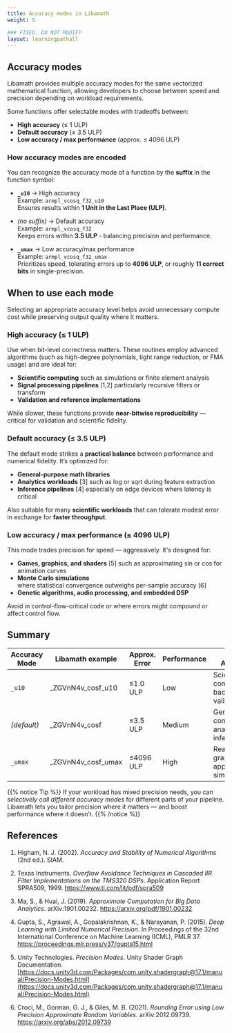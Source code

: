 ```yaml
---
title: Accuracy modes in Libamath
weight: 5

### FIXED, DO NOT MODIFY
layout: learningpathall
---
```



## Accuracy modes

Libamath provides multiple accuracy modes for the same vectorized mathematical function, allowing developers to choose between speed and precision depending on workload requirements.

Some functions offer selectable modes with tradeoffs between:
- **High accuracy** (≤ 1 ULP)
- **Default accuracy** (≤ 3.5 ULP)
- **Low accuracy / max performance** (approx. ≤ 4096 ULP)


### How accuracy modes are encoded 

You can recognize the accuracy mode of a function by the **suffix** in the function symbol:

- **`_u10`** → High accuracy  
  Example: `armpl_vcosq_f32_u10`  
  Ensures results within **1 Unit in the Last Place (ULP)**.

- *(no suffix)* → Default accuracy  
  Example: `armpl_vcosq_f32`  
  Keeps errors within **3.5 ULP** - balancing precision and performance.

- **`_umax`** → Low accuracy/max performance  
  Example: `armpl_vcosq_f32_umax`  
  Prioritizes speed, tolerating errors up to **4096 ULP**, or roughly **11 correct bits** in single-precision.


## When to use each mode

Selecting an appropriate accuracy level helps avoid unnecessary compute cost while preserving output quality where it matters.


### High accuracy (≤ 1 ULP)

Use when bit-level correctness matters. These routines employ advanced algorithms (such as high-degree polynomials, tight range reduction, or FMA usage) and are ideal for:

- **Scientific computing**
  such as simulations or finite element analysis
- **Signal processing pipelines** [1,2]
  particularly recursive filters or transform 
- **Validation and reference implementations**

While slower, these functions provide **near-bitwise reproducibility** — critical for validation and scientific fidelity.

### Default accuracy (≤ 3.5 ULP)

The default mode strikes a **practical balance** between performance and numerical fidelity. It’s optimized for:

- **General-purpose math libraries**
- **Analytics workloads** [3]
  such as log or sqrt during feature extraction 
- **Inference pipelines** [4]
  especially on edge devices where latency is critical

Also suitable for many **scientific workloads** that can tolerate modest error in exchange for **faster throughput**.


### Low accuracy / max performance (≤ 4096 ULP)

This mode trades precision for speed — aggressively. It's designed for:

- **Games, graphics, and shaders** [5]
  such as approximating sin or cos for animation curves
- **Monte Carlo simulations**  
  where statistical convergence outweighs per-sample accuracy [6]
- **Genetic algorithms, audio processing, and embedded DSP**

Avoid in control-flow-critical code or where errors might compound or affect control flow.


## Summary

| Accuracy Mode | Libamath example          | Approx. Error   | Performance | Typical Applications                                      |
|---------------|------------------------|------------------|-------------|-----------------------------------------------------------|
| `_u10`        | _ZGVnN4v_cosf_u10       | ≤1.0 ULP         | Low         | Scientific computing, backpropagation, validation |
| *(default)*   | _ZGVnN4v_cosf           | ≤3.5 ULP         | Medium      | General compute, analytics, inference              |
| `_umax`       | _ZGVnN4v_cosf_umax      | ≤4096 ULP      | High        | Real-time graphics, DSP, approximations, simulations |



{{% notice  Tip %}}
If your workload has mixed precision needs, you can *selectively call different accuracy modes* for different parts of your pipeline. Libamath lets you tailor precision where it matters — and boost performance where it doesn’t.
{{% /notice %}}


## References
1. Higham, N. J. (2002). *Accuracy and Stability of Numerical Algorithms* (2nd ed.). SIAM.

2. Texas Instruments. *Overflow Avoidance Techniques in Cascaded IIR Filter Implementations on the TMS320 DSPs*. Application Report SPRA509, 1999.
https://www.ti.com/lit/pdf/spra509

3. Ma, S., & Huai, J. (2019). *Approximate Computation for Big Data Analytics*. arXiv:1901.00232.
https://arxiv.org/pdf/1901.00232

4. Gupta, S., Agrawal, A., Gopalakrishnan, K., & Narayanan, P. (2015). *Deep Learning with Limited Numerical Precision*. In Proceedings of the 32nd International Conference on Machine Learning (ICML), PMLR 37.
https://proceedings.mlr.press/v37/gupta15.html

5. Unity Technologies. *Precision Modes*. Unity Shader Graph Documentation.  
[https://docs.unity3d.com/Packages/com.unity.shadergraph@17.1/manual/Precision-Modes.html](https://docs.unity3d.com/Packages/com.unity.shadergraph@17.1/manual/Precision-Modes.html)

6. Croci, M., Gorman, G. J., & Giles, M. B. (2021). *Rounding Error using Low Precision Approximate Random Variables*. arXiv:2012.09739.
https://arxiv.org/abs/2012.09739


